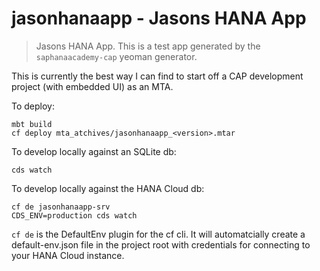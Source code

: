 # jasonhanaapp - Jasons HANA App
> Jasons HANA App. This is a test app generated by the `saphanaacademy-cap` yeoman generator.

This is currently the best way I can find to start off a CAP development project (with embedded UI) as an MTA.

To deploy:
```
mbt build
cf deploy mta_atchives/jasonhanaapp_<version>.mtar
```

To develop locally against an SQLite db:
```
cds watch
```

To develop locally against the HANA Cloud db:
```
cf de jasonhanaapp-srv
CDS_ENV=production cds watch
```

`cf de` is the DefaultEnv plugin for the cf cli. It will automatcially create a default-env.json file in the project root with credentials for connecting to your HANA Cloud instance.